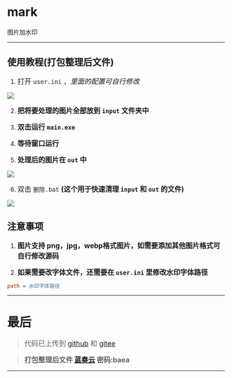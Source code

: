 ﻿# mark
图片加水印

---

## 使用教程(打包整理后文件)

1. <font size=3>打开 <code>user.ini</code> ，*里面的配置可自行修改* </font>
<img src="https://cdn.c12th.cn/reverse-stu-allversions@1.0.37/2024/img/mark01.webp" />

2. **<font size=3>把将要处理的图片全部放到 <code>input</code> 文件夹中</font>**

3. **<font size=3>双击运行 <code>main.exe</code></font>**

4. **<font size=3>等待窗口运行</font>**

5. **<font size=3>处理后的图片在 <code>out</code> 中</font>**
<img src="https://cdn.c12th.cn/reverse-stu-allversions@1.0.37/2024/img/mark.02.gif" />

6. <font size=3>双击 <code>删除.bat</code> **(这个用于快速清理 <code>input</code> 和 <code>out</code> 的文件)**</font>
<img src="https://cdn.c12th.cn/reverse-stu-allversions@1.0.37/2024/img/mark03.webp" />

## 注意事项

1. **<font size=3>图片支持 png，jpg，webp格式图片，如需要添加其他图片格式可自行修改源码</font>**

2. **<font size=3>如果需要改字体文件，还需要在 <code>user.ini</code> 里修改水印字体路径</font>**
```ini
path = 水印字体路径
```

---

# 最后

> <font size=3>代码已上传到 [github](https://github.com/12thstan/mark) 和 [gitee](https://gitee.com/c12th/mark) </font>

> <font size=3> **打包整理后文件 [蓝奏云](https://www.lanzouw.com/iYRRE1yi1xoh) 密码:baea** </font>

---
